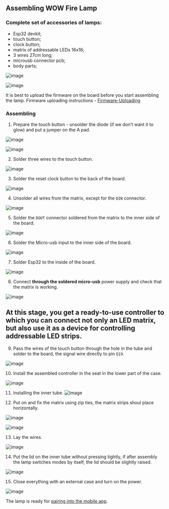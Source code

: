 ## Assembling WOW Fire Lamp

### Complete set of accessories of lamps: 

- Esp32 devkit;
- touch button;
- clock button;
- matrix of addressable LEDs 16x16;
- 3 wires 27cm long;
- microusb connector pcb;
- body parts;

![image](static/assembling/1.JPG)

![image](static/assembling/1_1.JPG)

It is best to upload the firmware on the board before you start assembling the lamp.
Firmware uploading instructions - [Firmware-Uploading](Firmware-Uploading.md)


### Assembling
1. Prepare the touch button - unsolder the diode (if we don’t want it to glow) and put a jumper on the A pad.

![image](static/assembling/2.JPG)

![image](static/assembling/3.JPG)

2. Solder three wires to the touch button.

![image](static/assembling/4.JPG)

3. Solder the reset clock button to the back of the board.

![image](static/assembling/5.JPG)

4. Unsolder all wires from the matrix, except for the ```DIN``` connector.

![image](static/assembling/6.JPG)

5. Solder the ```DOUT``` connector soldered from the matrix to the inner side of the board.

![image](static/assembling/7.JPG)

6. Solder the Micro-usb input to the inner side of the board.

![image](static/assembling/8.JPG)

7. Solder Esp32 to the inside of the board. 

![image](static/assembling/9.JPG)

8. Connect **through the soldered micro-usb** power supply and check that the matrix is working.

![image](static/assembling/10.jpg)


## At this stage, you get a ready-to-use controller to which you can connect not only an LED matrix, but also use it as a device for controlling addressable LED strips.




9. Pass the wires of the touch button through the hole in the tube and solder to the board, the signal wire directly to pin ```D19```.

![image](static/assembling/11.JPG)

10. Install the assembled controller in the seat in the lower part of the case.

![image](static/assembling/12.JPG)

11. Installing the inner tube.
![image](static/assembling/13.JPG)

12. Put on and fix the matrix using zip ties, the matrix strips shoul place horizontally.

![image](static/assembling/14.JPG)

![image](static/assembling/15.JPG)

13. Lay the wires.

![image](static/assembling/16.JPG)

14. Put the lid on the inner tube without pressing tightly, if after assembly the lamp switches modes by itself, the lid should be slightly raised.

![image](static/assembling/17.JPG)

15. Close everything with an external case and turn on the power.

![image](static/assembling/18.JPG)



The lamp is ready for [pairing into the mobile app](https://www.youtube.com/watch?v=kvkkDE4caBU&feature=emb_imp_woyt). 
